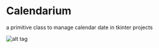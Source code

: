 # Calendarium
a primitive class to manage calendar date in tkinter projects

![alt tag](https://user-images.githubusercontent.com/5463566/63676221-c0a7ae00-c7ea-11e9-805b-b192f895806f.png)
